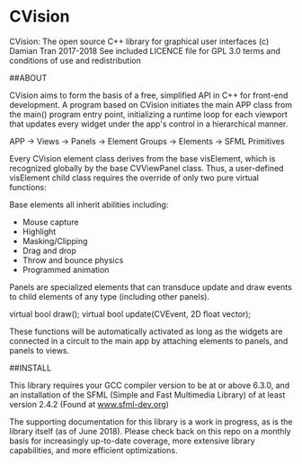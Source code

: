 # CVision
CVision: The open source C++ library for graphical user interfaces
(c) Damian Tran 2017-2018
See included LICENCE file for GPL 3.0 terms and conditions of use and redistribution

##ABOUT

CVision aims to form the basis of a free, simplified API in C++ for front-end development.  A program based on CVision initiates the main APP class from the main() program entry point, initializing a runtime loop for each viewport that updates every widget under the app's control in a hierarchical manner.

APP -> Views -> Panels -> Element Groups -> Elements -> SFML Primitives

Every CVision element class derives from the base visElement, which is recognized globally by the base CVViewPanel class.  Thus, a user-defined visElement child class requires the override of only two pure virtual functions:

Base elements all inherit abilities including:
  * Mouse capture
  * Highlight
  * Masking/Clipping
  * Drag and drop
  * Throw and bounce physics
  * Programmed animation
  
Panels are specialized elements that can transduce update and draw events to child elements of any type (including other panels).

virtual bool draw();
virtual bool update(CVEvent, 2D float vector);

These functions will be automatically activated as long as the widgets are connected in a circuit to the main app by attaching elements to panels, and panels to views.

##INSTALL

This library requires your GCC compiler version to be at or above 6.3.0, and an installation of the SFML (Simple and Fast Multimedia Library) of at least version 2.4.2 (Found at www.sfml-dev.org)

The supporting documentation for this library is a work in progress, as is the library itself (as of June 2018).  Please check back on this repo on a monthly basis for increasingly up-to-date coverage, more extensive library capabilities, and more efficient optimizations.
